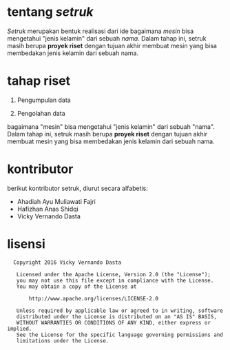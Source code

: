 # tentang *setruk*

*Setruk* merupakan bentuk realisasi dari ide
bagaimana *mesin* bisa mengetahui "jenis kelamin" dari sebuah *nama*. Dalam tahap ini, setruk masih berupa **proyek riset** dengan tujuan akhir
membuat mesin yang bisa membedakan jenis kelamin dari sebuah nama.


# tahap riset

1. Pengumpulan data

2. Pengolahan data



bagaimana "mesin" bisa mengetahui "jenis kelamin" dari sebuah "nama". Dalam tahap ini, setruk masih berupa **proyek riset** dengan tujuan akhir
membuat mesin yang bisa membedakan jenis kelamin dari sebuah nama.

# kontributor

berikut kontributor setruk, diurut secara alfabetis:

- Ahadiah Ayu Muliawati Fajri
- Hafizhan Anas Shidqi
- Vicky Vernando Dasta


# lisensi

```
  Copyright 2016 Vicky Vernando Dasta

   Licensed under the Apache License, Version 2.0 (the "License");
   you may not use this file except in compliance with the License.
   You may obtain a copy of the License at

       http://www.apache.org/licenses/LICENSE-2.0

   Unless required by applicable law or agreed to in writing, software
   distributed under the License is distributed on an "AS IS" BASIS,
   WITHOUT WARRANTIES OR CONDITIONS OF ANY KIND, either express or implied.
   See the License for the specific language governing permissions and
   limitations under the License.
```
